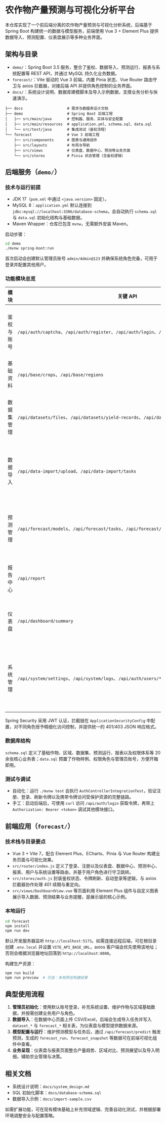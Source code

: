 # 农作物产量预测与可视化分析平台

本仓库实现了一个前后端分离的农作物产量预测与可视化分析系统，后端基于 Spring Boot 构建统一的数据与模型服务，前端使用 Vue 3 + Element Plus 提供数据导入、预测配置、仪表盘展示等多种业务界面。

## 架构与目录

- `demo/`：Spring Boot 3.5 服务，整合了鉴权、数据导入、预测运行、报表与系统配置等 REST API，并通过 MySQL 持久化业务数据。
- `forecast/`：Vite 驱动的 Vue 3 前端，内置 Pinia 状态、Vue Router 路由守卫与 axios 拦截器，对接后端 API 并提供角色控制的业务界面。
- `docs/`：系统设计说明、数据库建模脚本及导入示例数据，支撑业务分析与快速演示。

```
├── docs                    # 需求与数据库设计文档
├── demo                    # Spring Boot 后端工程
│   ├── src/main/java       # 控制器、服务、实体与安全配置
│   ├── src/main/resources  # application.yml、schema.sql、data.sql
│   └── src/test/java       # 集成测试（鉴权流程）
└── forecast                # Vue 3 前端工程
    ├── src/components      # 图表与通用组件
    ├── src/layouts         # 布局与导航
    ├── src/views           # 仪表盘、数据中心、预测等业务页面
    └── src/stores          # Pinia 状态管理（含鉴权逻辑）
```

## 后端服务（`demo/`）

### 技术与运行前提

- JDK 17（`pom.xml` 中通过 `<java.version>` 固定）。
- MySQL 8：`application.yml` 默认连接到 `jdbc:mysql://localhost:3306/database-schema`，会自动执行 `schema.sql` 与 `data.sql` 初始化结构与基础数据。
- Maven Wrapper：仓库已包含 `mvnw`，无需额外安装 Maven。

启动步骤：

```bash
cd demo
./mvnw spring-boot:run
```

首次启动会创建默认管理员账号 `admin/Admin@123` 并确保系统角色完备，可用于登录并配置其他用户。

### 功能模块总览

| 模块 | 关键 API | 功能摘要 |
| --- | --- | --- |
| 鉴权与账号 | `/api/auth/captcha`、`/api/auth/register`、`/api/auth/login`、`/api/auth/refresh`、`/api/auth/me` | 图形验证码、注册登录、刷新令牌与当前用户查询，并记录登录日志。 |
| 基础资料 | `/api/base/crops`、`/api/base/regions` | 维护作物与行政区域信息（增删改查）。 |
| 数据集管理 | `/api/datasets/files`、`/api/datasets/yield-records`、`/api/datasets/price-records` | 登记原始数据文件，录入产量与价格记录，为仪表盘与预测提供数据基础。 |
| 数据导入 | `/api/data-import/upload`、`/api/data-import/tasks` | 上传 CSV/Excel、查询导入任务状态、查看明细并批量清理任务记录。 |
| 预测管理 | `/api/forecast/models`、`/api/forecast/tasks`、`/api/forecast/predict`、`/api/forecast/history` | 定义预测模型与任务，调用预测执行接口并查询近期预测历史，用于驱动前端可视化。 |
| 报告中心 | `/api/report` | 汇总预测结果并生成报告实体，供前端展示与导出扩展。 |
| 仪表盘 | `/api/dashboard/summary` | 聚合历史产量、区域对比与预测展望，驱动前端驾驶舱图表。 |
| 系统管理 | `/api/system/settings`、`/api/system/logs`、`/api/auth/users/**` | 维护系统参数、分页查看操作日志以及管理员用户管理，接口权限由 Spring Security 约束。 |

Spring Security 采用 JWT 认证，拦截链在 `ApplicationSecurityConfig` 中配置，对不同角色授予精细化访问控制，并提供统一的 401/403 JSON 响应格式。

### 数据库结构

`schema.sql` 定义了基础作物、区域、数据集、预测运行、报表以及权限体系等 20 余张核心业务表；`data.sql` 预置了作物样例、权限角色与管理员账号，方便开箱即用。

### 测试与调试

- 自动化：运行 `./mvnw test` 会执行 `AuthControllerIntegrationTest`，验证注册、登录、刷新令牌以及携带令牌访问受保护资源的完整链路。
- 手工：启动后端后，可使用 `curl` 访问 `/api/auth/login` 获取令牌，再带上 `Authorization: Bearer <token>` 调试其他模块接口。

## 前端应用（`forecast/`）

### 技术栈与目录要点

- Vue 3 + Vite 7，配合 Element Plus、ECharts、Pinia 与 Vue Router 构建业务页面与可视化效果。
- `src/router/index.js` 定义了登录、注册以及仪表盘、数据中心、预测中心、报表、用户与系统设置等路由，并基于用户角色进行守卫跳转。
- `src/stores/auth.js` 封装鉴权状态、令牌刷新、自动登录等逻辑，与 axios 拦截器协作处理 401 续期与重定向。
- `src/views/DashboardView.vue` 等页面利用 Element Plus 组件与自定义图表展示导入数据、预测结果与业务提醒，是展示层的核心示例。

### 本地运行

```bash
cd forecast
npm install
npm run dev
```

默认开发服务器监听 `http://localhost:5173`。如需连接远程后端，可在根目录创建 `.env.local` 并设置 `VITE_API_BASE_URL`，axios 客户端会优先使用该地址；否则会根据浏览器地址回落到 `http://localhost:8080`。

构建生产资源：

```bash
npm run build
npm run preview  # 可选：本地预览构建结果
```

## 典型使用流程

1. **管理员初始化**：使用默认账号登录，补充系统设置、维护作物与区域基础数据，并按需创建业务用户与角色。
2. **数据导入**：在数据中心页面上传 CSV/Excel，后端会生成导入任务并写入 `dataset_*` 与 `forecast_*` 相关表，为仪表盘与模型提供数据来源。
3. **模型配置与运行**：维护预测模型与任务后，通过 `/api/forecast/predict` 触发预测，生成的 `forecast_run`、`forecast_snapshot` 等数据可在前端可视化组件中查看。
4. **业务呈现**：仪表盘与报表页面整合产量趋势、区域对比、预测展望以及导入明细，辅助农业管理与决策。

## 相关文档

- 系统设计说明：`docs/system_design.md`
- SQL 初始化脚本：`docs/database-schema.sql`
- 数据导入示例：`docs/import-sample.csv`

如需扩展功能，可在现有模块基础上补充领域逻辑、完善自动化测试，并根据部署环境调整安全与配置策略。
